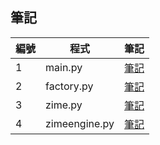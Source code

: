 ## 筆記

| 編號 | 程式          | 筆記                       |
|------|---------------|----------------------------|
| 1    | main.py       | [筆記](main-note.md)       |
| 2    | factory.py    | [筆記](factory-note.md)    |
| 3    | zime.py       | [筆記](zime-note.md)       |
| 4    | zimeengine.py | [筆記](zimeengine-note.md) |
